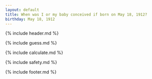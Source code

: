 ```yaml
---
layout: default
title: When was I or my baby conceived if born on May 18, 1912?
birthday: May 18, 1912
---
```


{% include header.md %}

{% include guess.md %}

{% include calculate.md %}

{% include safety.md %}

{% include footer.md %}



